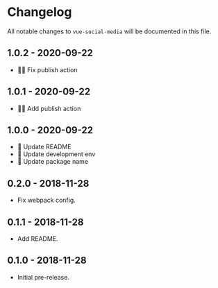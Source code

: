 # Changelog

All notable changes to `vue-social-media` will be documented in this file.

## 1.0.2 - 2020-09-22

- 👷‍♂️ Fix publish action

## 1.0.1 - 2020-09-22

- 👷‍♂️ Add publish action

## 1.0.0 - 2020-09-22

- 📝 Update README
- 🔧 Update development env
- 🔧 Update package name

## 0.2.0 - 2018-11-28

- Fix webpack config.

## 0.1.1 - 2018-11-28

- Add README.

## 0.1.0 - 2018-11-28

- Initial pre-release.
